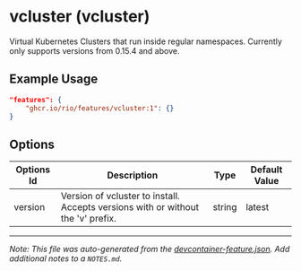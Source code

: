 
# vcluster (vcluster)

Virtual Kubernetes Clusters that run inside regular namespaces. Currently only supports versions from 0.15.4 and above.

## Example Usage

```json
"features": {
    "ghcr.io/rio/features/vcluster:1": {}
}
```

## Options

| Options Id | Description | Type | Default Value |
|-----|-----|-----|-----|
| version | Version of vcluster to install. Accepts versions with or without the 'v' prefix. | string | latest |



---

_Note: This file was auto-generated from the [devcontainer-feature.json](https://github.com/rio/features/blob/main/src/vcluster/devcontainer-feature.json).  Add additional notes to a `NOTES.md`._
